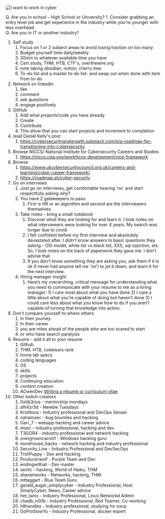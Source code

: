![I want to work in cyber](https://imgur.com/a/UeBUasg "Cyber meme")

Q. Are you in school - High School or University?
	1. Consider grabbing an entry level job and get experience in the industry while you're younger with less overhead  
Q. Are you in IT or another industry?

1. Self study
	1. Focus on 1 or 2 subject areas to avoid losing traction on too many
	3. Budget yourself time daily/weekly 
	4. 30min to whatever available time you have
	5. Cert study, THM, HTB, CTF's, overthewire.org
	6. note taking obsidian, notion, cherry tree
	7. To-do list and a master to-do list- and swap out when done with item from to-do
2. Network on linkedIn
	1. like
	2. comment
	3. ask questions
	4. engage positively
3. GitHub
	1. Add what projects/code you have already
	2. Create
	3. Contribute
	4. This show that you can start projects and increment to completion
4. read Daniel Kelly's post 
	1. https://cybersecurityandgrowth.substack.com/p/a-roadmap-for-transitioning-into-cybersecurity 
5. Browse NICCS/ National Institute for Cybersecurity Careers and Studies
	1. https://niccs.cisa.gov/workforce-development/nice-framework
6. Browse 
	1. https://www.ukcybersecuritycouncil.org.uk/careers-and-learning/cyber-career-framework/
	2. https://roadmap.sh/cyber-security
7. Go on interviews
	1. Just go on interviews, get comfortable hearing 'no'  and start respectfully asking why?
	2. You have 2 gatekeepers to pass. 
		1. First is HR or an algorithm and second are the interviewers themselves.
	3. Take notes - bring a small notebook
		1. Discover what they are looking for and learn it. I took notes on what interviewers were looking for over 4 years. My search was longer due to covid. 
		2. I felt confident before my first interview and absolutely devastated after. I didn't know answers to basic questions they asking - OSI model, white list vs black list, XXS, sql injection, ets.  So, I took notes on the back of paperwork they gave me. I don't advise that. 
		3. If you don't know something they are asking you, ask them if it is ok (I never had anyone tell me 'no') to jot it down, and learn it for the next interview.
	4. Hiring manager insight
		1. Here’s my overarching, critical message for understanding what you need to communicate with your resume to me as a hiring manager: 1) I care most about what you have done 2) I care a little about what you’re capable of doing but haven’t done 3) I could care less about what you know how to do if you aren’t capable of turning that knowledge into action.
8. Don't compare yourself to where others 
	1.  In their journey
	2.  In their career
	3.  you are miles ahead of the people who are too scared to start
	4.  or who have search paralysis
9. Resume - add it all to your resume
	1. Github
	2. THM, HTB, codewars rank
	3. home lab specs
	4. coding languages
	5. OS 
	6. skills
	7. projects
	8. Continuing education
	9. content creation
	10. AOwenDev [Writing a résumé or curriculum vitae](https://andrewowen.net/blog/writing-a-resume-or-cv/)
10. Other twitch creators
	1.  0xtib3rius - mentorship mondays
	2.  alh4zr3d - Newbie Tuesdays
	3.  KrisNova - Industry professional and DevOps Sensei
	4.  nahamsec - bug bounties and hacking
	5.  Garr_7 - webapp hacking and career advice
	6.  msec - industry professional, hacking and dev
	7.  T3GOR4 - industry professional and network hacking
	8.  overgrowncarrot1 - Windows hacking guru
	9.  morehouse_hacks - network hacking and industry professional
	10.  Security_Live - Industry Professional and DevSecOps
	11.  TrshPuppy - Dev and hacking
	12.  Producerwolf - Purple Team and Dev
	13.  endingwithali - Dev master
	14.  seclic - hacking, World of Haiku, THM
	15.  shenetworks - Networks, hacking, THM
	16.  mttaggart - Blue Team Guru
	17.  gerald_auger_simplycyber - Industry Professional, Host SimplyCyber, News, Career advice
	18.  het_tanis - Industry Professional, Linux Networkd Admin
	19.  chadb_n00b - Industry Professional, Red Teamer, Co-working
	20. h8handles - Industry professional, studying for oscp
	21. GoProSlowYo - Industry Professional, docker expert







